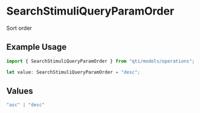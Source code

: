 # SearchStimuliQueryParamOrder

Sort order

## Example Usage

```typescript
import { SearchStimuliQueryParamOrder } from "qti/models/operations";

let value: SearchStimuliQueryParamOrder = "desc";
```

## Values

```typescript
"asc" | "desc"
```